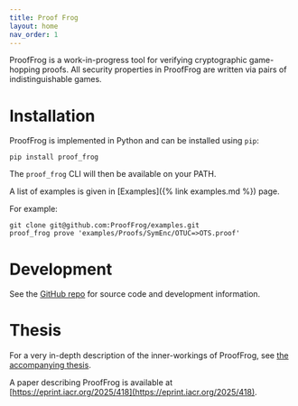 ```yaml
---
title: Proof Frog
layout: home
nav_order: 1
---
```


ProofFrog is a work-in-progress tool for verifying cryptographic game-hopping proofs. All security properties in ProofFrog are written via pairs of indistinguishable games.

# Installation

ProofFrog is implemented in Python and can be installed using `pip`:

`pip install proof_frog`

The `proof_frog` CLI will then be available on your PATH.

A list of examples is given in [Examples]({% link examples.md %}) page.

For example:

```
git clone git@github.com:ProofFrog/examples.git
proof_frog prove 'examples/Proofs/SymEnc/OTUC=>OTS.proof'
```

# Development

See the [GitHub repo](https://github.com/ProofFrog/ProofFrog) for source code and development information.

# Thesis

For a very in-depth description of the inner-workings of ProofFrog, see [the accompanying thesis](https://uwspace.uwaterloo.ca/bitstream/handle/10012/20441/Evans_Ross.pdf).

A paper describing ProofFrog is available at [https://eprint.iacr.org/2025/418](https://eprint.iacr.org/2025/418).
